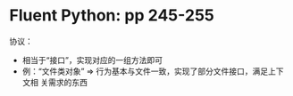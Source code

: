 # Fluent Python: pp 245-255

协议：

- 相当于“接口”，实现对应的一组方法即可
- 例：“文件类对象” => 行为基本与文件一致，实现了部分文件接口，满足上下文相 关需求的东西

